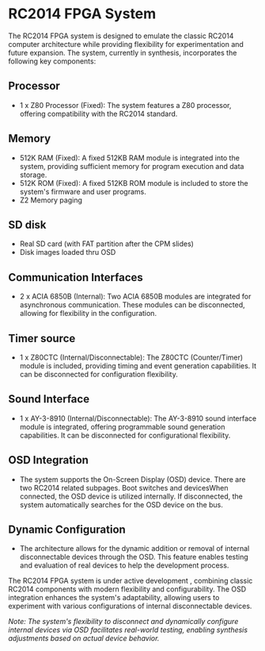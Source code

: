 # RC2014 FPGA System

The RC2014 FPGA system is designed to emulate the classic RC2014 computer architecture while providing flexibility for experimentation and future expansion. The system, currently in synthesis, incorporates the following key components:

## Processor
- 1 x Z80 Processor (Fixed): The system features a Z80 processor, offering compatibility with the RC2014 standard.

## Memory
- 512K RAM (Fixed): A fixed 512KB RAM module is integrated into the system, providing sufficient memory for program execution and data storage.
- 512K ROM (Fixed): A fixed 512KB ROM module is included to store the system's firmware and user programs.
- Z2 Memory paging
## SD disk
- Real SD card (with FAT partition after the CPM slides)
- Disk images loaded thru OSD
## Communication Interfaces
- 2 x ACIA 6850B (Internal): Two ACIA 6850B modules are integrated for asynchronous communication. These modules can be disconnected, allowing for flexibility in the configuration.

## Timer source
- 1 x Z80CTC (Internal/Disconnectable): The Z80CTC (Counter/Timer) module is included, providing timing and event generation capabilities. It can be disconnected for configuration flexibility.

## Sound Interface
- 1 x AY-3-8910 (Internal/Disconnectable): The AY-3-8910 sound interface module is integrated, offering programmable sound generation capabilities. It can be disconnected for configurational flexibility.

## OSD Integration
- The system supports the On-Screen Display (OSD) device. There are two RC2014 related subpages. Boot switches and devicesWhen connected, the OSD device is utilized internally. If disconnected, the system automatically searches for the OSD device on the bus.

## Dynamic Configuration
- The architecture allows for the dynamic addition or removal of internal disconnectable devices through the OSD. This feature enables testing and evaluation of real devices to  help the development process.

The RC2014 FPGA system is under active development , combining classic RC2014 components with modern flexibility and configurability. The OSD integration enhances the system's adaptability, allowing users to experiment with various configurations of internal disconnectable devices.

*Note: The system's flexibility to disconnect and dynamically configure internal devices via OSD facilitates real-world testing, enabling synthesis adjustments based on actual device behavior.*
